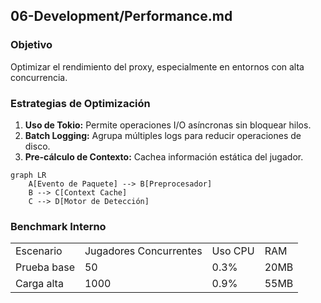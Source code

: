 ## 06-Development/Performance.md

### Objetivo

Optimizar el rendimiento del proxy, especialmente en entornos con alta concurrencia.

### Estrategias de Optimización

1. **Uso de Tokio:** Permite operaciones I/O asíncronas sin bloquear hilos.
2. **Batch Logging:** Agrupa múltiples logs para reducir operaciones de disco.
3. **Pre-cálculo de Contexto:** Cachea información estática del jugador.

```mermaid
graph LR
    A[Evento de Paquete] --> B[Preprocesador]
    B --> C[Context Cache]
    C --> D[Motor de Detección]
```


### Benchmark Interno

|             |                        |         |      |
| ----------- | ---------------------- | ------- | ---- |
| Escenario   | Jugadores Concurrentes | Uso CPU | RAM  |
| Prueba base | 50                     | 0.3%    | 20MB |
| Carga alta  | 1000                   | 0.9%    | 55MB |
